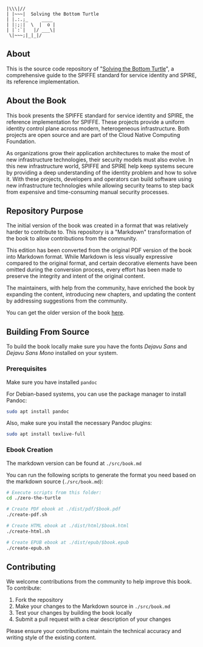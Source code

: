 ```text
|\\\|//
| |~~~|  Solving the Bottom Turtle 
| |.:.;_     ____
| |:;:|  \  |  o | 
| |`:`|   |/ ___\|
 \|~~~;|_|_|/
```

## About

This is the source code repository of "[Solving the Bottom Turtle][turtle-book]", 
a comprehensive guide to the SPIFFE standard for service identity and SPIRE, 
its reference implementation.

[turtle-book]: https://spiffe.io/book/ "Solving the Bottom Turtle"

## About the Book

This book presents the SPIFFE standard for service identity and SPIRE, the 
reference implementation for SPIFFE. These projects provide a uniform identity 
control plane across modern, heterogeneous infrastructure. Both projects are open 
source and are part of the Cloud Native Computing Foundation.

As organizations grow their application architectures to make the most of new 
infrastructure technologies, their security models must also evolve. In this 
new infrastructure world, SPIFFE and SPIRE help keep systems secure by providing 
a deep understanding of the identity problem and how to solve it. With these 
projects, developers and operators can build software using new infrastructure 
technologies while allowing security teams to step back from expensive and 
time-consuming manual security processes.

## Repository Purpose

The initial version of the book was created in a format that was relatively 
harder to contribute to. This repository is a "Markdown" transformation of the 
book to allow contributions from the community.

This edition has been converted from the original PDF version of the book into 
Markdown format. While Markdown is less visually expressive compared to the 
original format, and certain decorative elements have been omitted during the 
conversion process, every effort has been made to preserve the integrity and 
intent of the original content.

The maintainers, with help from the community, have enriched the book by 
expanding the content, introducing new chapters, and updating the content by 
addressing suggestions from the community.

You can get the older version of the book [here][turtle-v1].

[turtle-v1]: dist/pdf/solving-the-bottom-turtle-v1.0.0.pdf

## Building From Source

To build the book locally make sure you have the fonts *Dejavu Sans* and 
*Dejavu Sans Mono* installed on your system.

### Prerequisites

Make sure you have installed `pandoc`

For Debian-based systems, you can use the package manager to install Pandoc:

```bash
sudo apt install pandoc
```

Also, make sure you install the necessary Pandoc plugins:

```bash
sudo apt install texlive-full
```

### Ebook Creation

The markdown version can be found at `./src/book.md`

You can run the following scripts to generate the format you need based on the 
markdown source (`./src/book.md`):

```bash
# Execute scripts from this folder:
cd ./zero-the-turtle

# Create PDF ebook at ./dist/pdf/$book.pdf
./create-pdf.sh

# Create HTML ebook at ./dist/html/$book.html
./create-html.sh

# Create EPUB ebook at ./dist/epub/$book.epub
./create-epub.sh
```

## Contributing

We welcome contributions from the community to help improve this book. To 
contribute:

1. Fork the repository
2. Make your changes to the Markdown source in `./src/book.md`
3. Test your changes by building the book locally
4. Submit a pull request with a clear description of your changes

Please ensure your contributions maintain the technical accuracy and writing 
style of the existing content.
